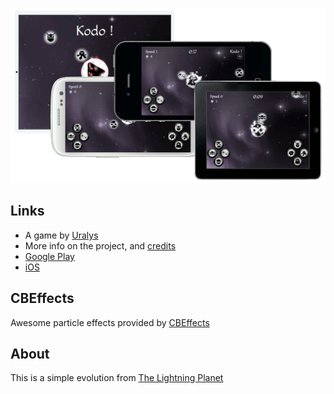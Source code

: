 ![kodo](/kodo.png)

## Links

- A game by [Uralys](http://uralys.com)
- More info on the project, and [credits](http://www.uralys.com/projects/kodo)
- [Google Play](https://play.google.com/store/apps/details?id=com.uralys.kodo)
- [iOS](https://itunes.apple.com/us/app/id684227637)

## CBEffects

Awesome particle effects provided by [CBEffects](https://github.com/GymbylCoding/CBEffects)

## About

This is a simple evolution from [The Lightning Planet](https://github.com/chrisdugne/the-lightning-planet)
